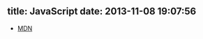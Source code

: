 title: JavaScript
date: 2013-11-08 19:07:56
---

- [MDN](https://developer.mozilla.org/en-US/docs/Web/JavaScript)

